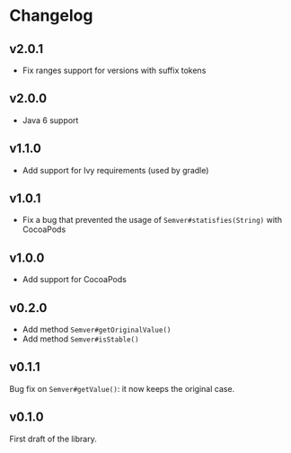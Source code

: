 # Changelog

## v2.0.1

* Fix ranges support for versions with suffix tokens

## v2.0.0

* Java 6 support

## v1.1.0

* Add support for Ivy requirements (used by gradle)

## v1.0.1

* Fix a bug that prevented the usage of `Semver#statisfies(String)` with CocoaPods

## v1.0.0

* Add support for CocoaPods

## v0.2.0

* Add method `Semver#getOriginalValue()`
* Add method `Semver#isStable()`

## v0.1.1

Bug fix on `Semver#getValue()`: it now keeps the original case.

## v0.1.0

First draft of the library.
